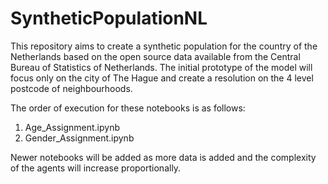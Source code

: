 # SyntheticPopulationNL
This repository aims to create a synthetic population for the country of the Netherlands based on the open source data available from the Central Bureau of Statistics of Netherlands.  The initial prototype of the model will focus only on the city of The Hague and create a resolution on the 4 level postcode of neighbourhoods.


The order of execution for these notebooks is as follows: 

1) Age_Assignment.ipynb
2) Gender_Assignment.ipynb

Newer notebooks will be added as more data is added and the complexity of the agents will increase proportionally.

